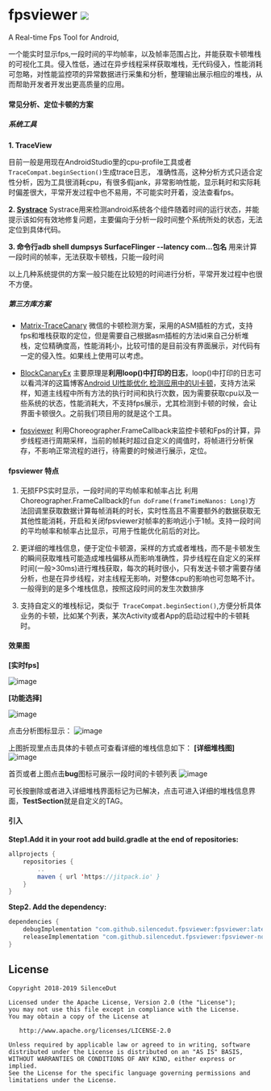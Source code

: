 # fpsviewer [![](https://jitpack.io/v/silencedut/fpsviewer.svg)](https://jitpack.io/#silencedut/fpsviewer)
A Real-time Fps Tool for Android,

一个能实时显示fps,一段时间的平均帧率，以及帧率范围占比，并能获取卡顿堆栈的可视化工具。侵入性低，通过在异步线程采样获取堆栈，无代码侵入，性能消耗可忽略，对性能监控项的异常数据进行采集和分析，整理输出展示相应的堆栈，从而帮助开发者开发出更高质量的应用。

#### 常见分析、定位卡顿的方案

##### 系统工具

**1. TraceView**

目前一般是用现在AndroidStudio里的cpu-profile工具或者`TraceCompat.beginSection()`生成trace日志，
准确性高，这种分析方式只适合定性分析，因为工具很消耗cpu，有很多假jank，非常影响性能，显示耗时和实际耗时偏差很大，平常开发过程中也不易用，不可能实时开着，没法查看fps。

**2. [Systrace](https://developer.android.com/studio/profile/systrace/command-line)**
Systrace用来检测android系统各个组件随着时间的运行状态，并能提示该如何有效地修复问题，主要偏向于分析一段时间整个系统所处的状态，无法定位到具体代码。

**3. 命令行adb shell dumpsys SurfaceFlinger --latency com...包名**
用来计算一段时间的帧率，无法获取卡顿栈，只能一段时间

以上几种系统提供的方案一般只能在比较短的时间进行分析，平常开发过程中也很不方便。

##### 第三方库方案

* [Matrix-TraceCanary](https://github.com/Tencent/matrix)
微信的卡顿检测方案，采用的ASM插桩的方式，支持fps和堆栈获取的定位，但是需要自己根据asm插桩的方法id来自己分析堆栈，定位精确度高，性能消耗小，比较可惜的是目前没有界面展示，对代码有一定的侵入性。如果线上使用可以考虑。

* [BlockCanaryEx](https://github.com/seiginonakama/BlockCanaryEx)
主要原理是**利用loop()中打印的日志**，loop()中打印的日志可以看鸿洋的这篇博客[Android UI性能优化 检测应用中的UI卡顿](https://blog.csdn.net/lmj623565791/article/details/58626355)，支持方法采样，知道主线程中所有方法的执行时间和执行次数，因为需要获取cpu以及一些系统的状态，性能消耗大，不支持fps展示，尤其检测到卡顿的时候，会让界面卡顿很久。之前我们项目用的就是这个工具。

* [fpsviewer](https://github.com/SilenceDut/fpsviewer/)
利用Choreographer.FrameCallback来监控卡顿和Fps的计算，异步线程进行周期采样，当前的帧耗时超过自定义的阈值时，将帧进行分析保存，不影响正常流程的进行，待需要的时候进行展示，定位。

#### fpsviewer 特点

1. 无损FPS实时显示，一段时间的平均帧率和帧率占比
利用Choreographer.FrameCallback的`fun doFrame(frameTimeNanos: Long)`方法回调里获取数据计算每帧消耗的时长，实时性高且不需要额外的数据获取无其他性能消耗，开启和关闭fpsviewer对帧率的影响远小于1帧。支持一段时间的平均帧率和帧率占比显示，可用于性能优化前后的对比。

2. 更详细的堆栈信息，便于定位卡顿源，采样的方式或者堆栈，而不是卡顿发生的瞬间获取堆栈可能造成堆栈偏移从而影响准确性，异步线程在自定义的采样时间(一般>30ms)进行堆栈获取，每次的耗时很小，只有发送卡顿才需要存储分析，也是在异步线程，对主线程无影响，对整体cpu的影响也可忽略不计。一般得到的是多个堆栈信息，按照这段时间的发生次数排序

3. 支持自定义的堆栈标记，类似于` TraceCompat.beginSection()`,方便分析具体业务的卡顿，比如某个列表，某次Activity或者App的启动过程中的卡顿耗时。



#### 效果图

**[实时fps]**

![image](http://ww2.sinaimg.cn/large/006tNc79gy1g3ag03fggbj30f007m74c.jpg)

**[功能选择]**

![image](http://ww4.sinaimg.cn/large/006tNc79gy1g3ag122ujdj30f00wiwfw.jpg)

点击分析图标显示：
![image](http://ww3.sinaimg.cn/large/006tNc79gy1g3afwnaze6j30f00wiab1.jpg)


上图折现里点击具体的卡顿点可查看详细的堆栈信息如下：
**[详细堆栈图]**
![image](http://ww1.sinaimg.cn/large/006tNc79gy1g3afze991fj30f02r4jwm.jpg)

首页或者上图点击**bug**图标可展示一段时间的卡顿列表
![image](http://ww3.sinaimg.cn/large/006tNc79gy1g3afz2y9tjj30f00wiabr.jpg)

可长按删除或者进入详细堆栈界面标记为已解决，点击可进入详细的堆栈信息界面，**TestSection**就是自定义的TAG。

#### 引入

**Step1.Add it in your root add build.gradle at the end of repositories:**

```java
allprojects {
	repositories {
		..
		maven { url 'https://jitpack.io' }
	}
}
```


**Step2. Add the dependency:**

```java
dependencies {
    debugImplementation "com.github.silencedut.fpsviewer:fpsviewer:latestVersion"
    releaseImplementation "com.github.silencedut.fpsviewer:fpsviewer-no-op:latestVersion"
}
```


## License


```
Copyright 2018-2019 SilenceDut

Licensed under the Apache License, Version 2.0 (the "License");
you may not use this file except in compliance with the License.
You may obtain a copy of the License at

   http://www.apache.org/licenses/LICENSE-2.0

Unless required by applicable law or agreed to in writing, software
distributed under the License is distributed on an "AS IS" BASIS,
WITHOUT WARRANTIES OR CONDITIONS OF ANY KIND, either express or implied.
See the License for the specific language governing permissions and
limitations under the License.
```
